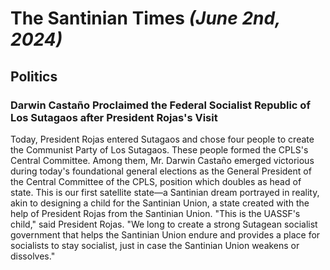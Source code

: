 # The Santinian Times _(June 2nd, 2024)_

## Politics

### Darwin Castaño Proclaimed the Federal Socialist Republic of Los Sutagaos after President Rojas's Visit

Today, President Rojas entered Sutagaos and chose four people to create the Communist Party of Los Sutagaos.
These people formed the CPLS's Central Committee. Among them, Mr. Darwin Castaño emerged victorious during today's
foundational general elections as the General President of the Central Committee of the CPLS, position which doubles as head of
state. This is our first satellite state—a Santinian dream portrayed in reality, akin to designing a child for the Santinian
Union, a state created with the help of President Rojas from the Santinian Union. "This is the UASSF's child," said President
Rojas. "We long to create a strong Sutagean socialist government that helps the Santinian Union endure and provides a place
for socialists to stay socialist, just in case the Santinian Union weakens or dissolves."
